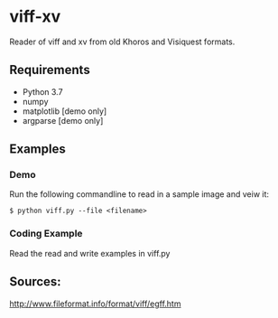 # viff-xv
Reader of viff and xv from old Khoros and Visiquest formats.

## Requirements
* Python 3.7
* numpy
* matplotlib [demo only]
* argparse [demo only]

## Examples
### Demo
Run the following commandline to read in a sample image and veiw it:
```
$ python viff.py --file <filename>
```

### Coding Example
Read the read and write examples in viff.py


## Sources:
http://www.fileformat.info/format/viff/egff.htm